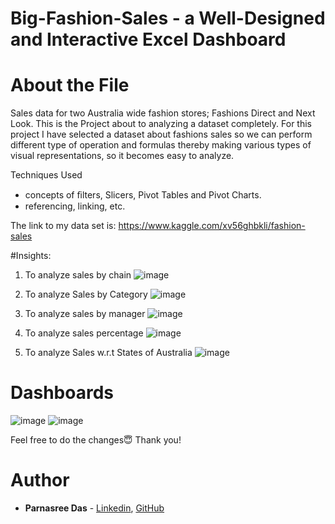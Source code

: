 # Big-Fashion-Sales - a Well-Designed and Interactive Excel Dashboard

# About the File
Sales data for two Australia wide fashion stores; Fashions Direct and Next Look.
This is the Project about to analyzing a dataset completely. For this project I have selected a dataset about fashions sales so we can perform different type of operation and formulas thereby making various types of visual representations, so it becomes easy to analyze.

Techniques Used
* concepts of ﬁlters, Slicers, Pivot Tables and Pivot Charts.
* referencing, linking, etc.

The link to my data set is:
https://www.kaggle.com/xv56ghbkli/fashion-sales

#Insights:

1.	To analyze sales by chain
![image](https://user-images.githubusercontent.com/56734293/123586551-85b99b80-d802-11eb-8862-9b462fa7a5e3.png)

2.	To analyze Sales by Category
![image](https://user-images.githubusercontent.com/56734293/123586661-b00b5900-d802-11eb-9b8b-91c19addd592.png)


3.	To analyze sales by manager
![image](https://user-images.githubusercontent.com/56734293/123586757-d5986280-d802-11eb-9320-b6d79946668e.png)


4.	To analyze sales percentage
![image](https://user-images.githubusercontent.com/56734293/123586812-ecd75000-d802-11eb-9cce-ed9795673c96.png)


5.	To analyze Sales w.r.t States of Australia
![image](https://user-images.githubusercontent.com/56734293/123586885-0a0c1e80-d803-11eb-8eb5-a94e3138633f.png)


# Dashboards
![image](https://user-images.githubusercontent.com/56734293/123586995-37f16300-d803-11eb-9bb6-4807b0c65353.png)
![image](https://user-images.githubusercontent.com/56734293/123587041-4d668d00-d803-11eb-80c0-b2b26bf37032.png)

Feel free to do the changes😇
Thank you!

# Author

* **Parnasree Das** - [Linkedin](https://www.linkedin.com/in/parnasree-das-6b0231196/), [GitHub](https://github.com/Puja2481)  







